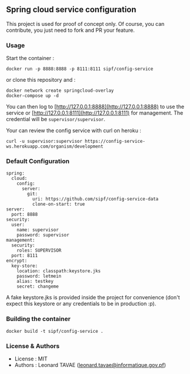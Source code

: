 ## Spring cloud service configuration

This project is used for proof of concept only. Of course, you can contribute, you just need to fork 
and PR your feature.

### Usage

Start the container :

```
docker run -p 8888:8888 -p 8111:8111 sipf/config-service
```

or clone this repository and :

```
docker network create springcloud-overlay
docker-compose up -d
```

You can then log to [http://127.0.0.1:8888](http://127.0.0.1:8888) to use the service or 
[http://127.0.0.1:8111](http://127.0.0.1:8111) for management. The credential will be 
```supervisor/supervisor```.

Your can review the config service with curl on heroku :


```
curl -u supervisor:supervisor https://config-service-ws.herokuapp.com/organism/development
```

### Default Configuration

```
spring:
  cloud:
    config:
      server:
        git:
          uri: https://github.com/sipf/config-service-data
          clone-on-start: true
server:
  port: 8888
security:
  user:
    name: supervisor
    password: supervisor
management:
  security:
    roles: SUPERVISOR
  port: 8111
encrypt:
  key-store:
    location: classpath:keystore.jks
    password: letmein
    alias: testkey
    secret: changeme
```

A fake keystore.jks is provided inside the project for convenience (don't expect this keystore 
or any credentials to be in production :p).

### Building the container

```
docker build -t sipf/config-service .
```

### License & Authors

* License : MIT
* Authors : Leonard TAVAE (leonard.tavae@informatique.gov.pf)
